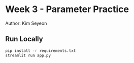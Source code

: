 
# Week 3 - Parameter Practice
Author: Kim Seyeon

## Run Locally
```bash
pip install -r requirements.txt
streamlit run app.py
```
